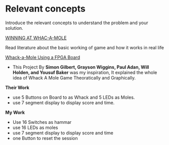 # Relevant concepts

Introduce the relevant concepts to understand the problem and your solution.

[WINNING AT WHAC-A-MOLE](https://president.central.edu/2013/11/winning-at-whac-a-mole/)

Read literature about the basic working of game and how it works in real life

[Whack-a-Mole Using a FPGA Board](https://www.instructables.com/Whack-a-Mole-Using-a-FPGA-Board/)

- This Project By **Simon Gilbert, Grayson Wiggins, Paul Adan, Will Holden, and  Yousuf Baker**
was my inspiration, It explained the whole idea of Whack A Mole Game Theoratically and Graphically.
 
 **Their Work**
 - use 5 Buttons on Board to as Whack and 5 LEDs as Moles.
  - use 7 segment display to display score and time.

 **My Work**

 - Use 16 Switches as hammar
 - use 16 LEDs as moles
 - use 7 segment display to display score and time
 - one Button to reset the session
